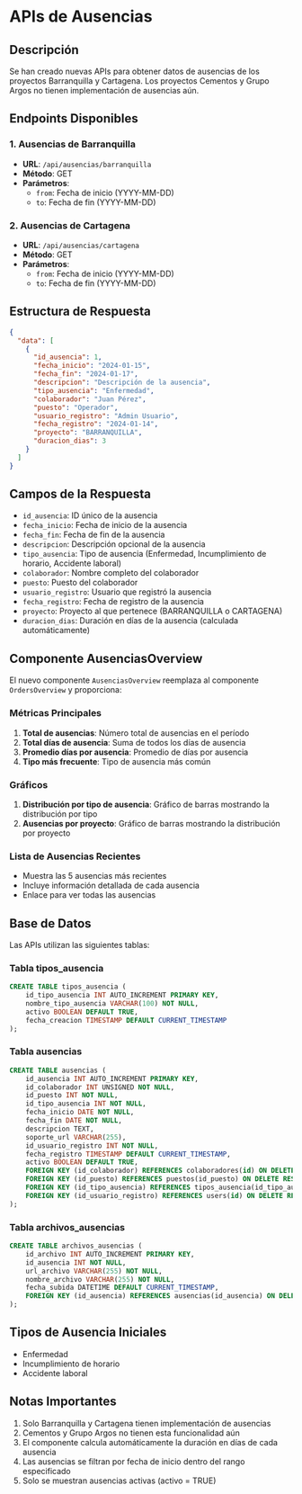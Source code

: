 # APIs de Ausencias

## Descripción
Se han creado nuevas APIs para obtener datos de ausencias de los proyectos Barranquilla y Cartagena. Los proyectos Cementos y Grupo Argos no tienen implementación de ausencias aún.

## Endpoints Disponibles

### 1. Ausencias de Barranquilla
- **URL**: `/api/ausencias/barranquilla`
- **Método**: GET
- **Parámetros**:
  - `from`: Fecha de inicio (YYYY-MM-DD)
  - `to`: Fecha de fin (YYYY-MM-DD)

### 2. Ausencias de Cartagena
- **URL**: `/api/ausencias/cartagena`
- **Método**: GET
- **Parámetros**:
  - `from`: Fecha de inicio (YYYY-MM-DD)
  - `to`: Fecha de fin (YYYY-MM-DD)

## Estructura de Respuesta

```json
{
  "data": [
    {
      "id_ausencia": 1,
      "fecha_inicio": "2024-01-15",
      "fecha_fin": "2024-01-17",
      "descripcion": "Descripción de la ausencia",
      "tipo_ausencia": "Enfermedad",
      "colaborador": "Juan Pérez",
      "puesto": "Operador",
      "usuario_registro": "Admin Usuario",
      "fecha_registro": "2024-01-14",
      "proyecto": "BARRANQUILLA",
      "duracion_dias": 3
    }
  ]
}
```

## Campos de la Respuesta

- `id_ausencia`: ID único de la ausencia
- `fecha_inicio`: Fecha de inicio de la ausencia
- `fecha_fin`: Fecha de fin de la ausencia
- `descripcion`: Descripción opcional de la ausencia
- `tipo_ausencia`: Tipo de ausencia (Enfermedad, Incumplimiento de horario, Accidente laboral)
- `colaborador`: Nombre completo del colaborador
- `puesto`: Puesto del colaborador
- `usuario_registro`: Usuario que registró la ausencia
- `fecha_registro`: Fecha de registro de la ausencia
- `proyecto`: Proyecto al que pertenece (BARRANQUILLA o CARTAGENA)
- `duracion_dias`: Duración en días de la ausencia (calculada automáticamente)

## Componente AusenciasOverview

El nuevo componente `AusenciasOverview` reemplaza al componente `OrdersOverview` y proporciona:

### Métricas Principales
1. **Total de ausencias**: Número total de ausencias en el período
2. **Total días de ausencia**: Suma de todos los días de ausencia
3. **Promedio días por ausencia**: Promedio de días por ausencia
4. **Tipo más frecuente**: Tipo de ausencia más común

### Gráficos
1. **Distribución por tipo de ausencia**: Gráfico de barras mostrando la distribución por tipo
2. **Ausencias por proyecto**: Gráfico de barras mostrando la distribución por proyecto

### Lista de Ausencias Recientes
- Muestra las 5 ausencias más recientes
- Incluye información detallada de cada ausencia
- Enlace para ver todas las ausencias

## Base de Datos

Las APIs utilizan las siguientes tablas:

### Tabla tipos_ausencia
```sql
CREATE TABLE tipos_ausencia (
    id_tipo_ausencia INT AUTO_INCREMENT PRIMARY KEY,
    nombre_tipo_ausencia VARCHAR(100) NOT NULL,
    activo BOOLEAN DEFAULT TRUE,
    fecha_creacion TIMESTAMP DEFAULT CURRENT_TIMESTAMP
);
```

### Tabla ausencias
```sql
CREATE TABLE ausencias (
    id_ausencia INT AUTO_INCREMENT PRIMARY KEY,
    id_colaborador INT UNSIGNED NOT NULL,
    id_puesto INT NOT NULL,
    id_tipo_ausencia INT NOT NULL,
    fecha_inicio DATE NOT NULL,
    fecha_fin DATE NOT NULL,
    descripcion TEXT,
    soporte_url VARCHAR(255),
    id_usuario_registro INT NOT NULL,
    fecha_registro TIMESTAMP DEFAULT CURRENT_TIMESTAMP,
    activo BOOLEAN DEFAULT TRUE,
    FOREIGN KEY (id_colaborador) REFERENCES colaboradores(id) ON DELETE RESTRICT,
    FOREIGN KEY (id_puesto) REFERENCES puestos(id_puesto) ON DELETE RESTRICT,
    FOREIGN KEY (id_tipo_ausencia) REFERENCES tipos_ausencia(id_tipo_ausencia) ON DELETE RESTRICT,
    FOREIGN KEY (id_usuario_registro) REFERENCES users(id) ON DELETE RESTRICT
);
```

### Tabla archivos_ausencias
```sql
CREATE TABLE archivos_ausencias (
    id_archivo INT AUTO_INCREMENT PRIMARY KEY,
    id_ausencia INT NOT NULL,
    url_archivo VARCHAR(255) NOT NULL,
    nombre_archivo VARCHAR(255) NOT NULL,
    fecha_subida DATETIME DEFAULT CURRENT_TIMESTAMP,
    FOREIGN KEY (id_ausencia) REFERENCES ausencias(id_ausencia) ON DELETE CASCADE
);
```

## Tipos de Ausencia Iniciales
- Enfermedad
- Incumplimiento de horario
- Accidente laboral

## Notas Importantes

1. Solo Barranquilla y Cartagena tienen implementación de ausencias
2. Cementos y Grupo Argos no tienen esta funcionalidad aún
3. El componente calcula automáticamente la duración en días de cada ausencia
4. Las ausencias se filtran por fecha de inicio dentro del rango especificado
5. Solo se muestran ausencias activas (activo = TRUE) 